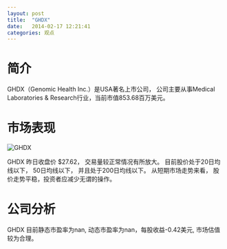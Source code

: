 ```yaml
---
layout: post
title:  "GHDX"
date:   2014-02-17 12:21:41
categories: 观点
---
```


# 简介
GHDX（Genomic Health Inc.）是USA著名上市公司，
公司主要从事Medical Laboratories & Research行业，当前市值853.68百万美元。

# 市场表现

![GHDX](http://finviz.com/chart.ashx?t=GHDX&ty=c&ta=1&p=d&s=l)

GHDX 昨日收盘价 $27.62，
交易量较正常情况有所放大。
目前股价处于20日均线以下，
50日均线以下，
并且处于200日均线以下。
从短期市场走势来看，
股价走势平稳，投资者应减少无谓的操作。

# 公司分析
GHDX 目前静态市盈率为nan, 动态市盈率为nan，每股收益-0.42美元,
市场估值较为合理。
